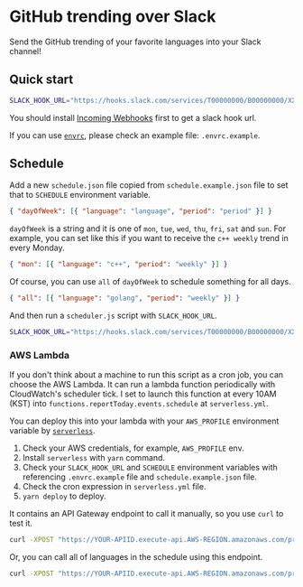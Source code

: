 # GitHub trending over Slack

Send the GitHub trending of your favorite languages into your Slack channel!

## Quick start

```bash
SLACK_HOOK_URL="https://hooks.slack.com/services/T00000000/B00000000/XXXXXXXXXXXXXXXXXXXXXXXX" yarn ts-node src/report.ts javascript today
```

You should install [Incoming Webhooks](https://api.slack.com/incoming-webhooks) first to get a slack hook url.

If you can use [`envrc`](https://direnv.net/), please check an example file: `.envrc.example`.

## Schedule

Add a new `schedule.json` file copied from `schedule.example.json` file to set that to `SCHEDULE` environment variable.

```json
{ "dayOfWeek": [{ "language": "language", "period": "period" }] }
```

`dayOfWeek` is a string and it is one of `mon`, `tue`, `wed`, `thu`, `fri`, `sat` and `sun`. For example, you can set like this if you want to receive the `c++ weekly` trend in every Monday.

```json
{ "mon": [{ "language": "c++", "period": "weekly" }] }
```

Of course, you can use `all` of `dayOfWeek` to schedule something for all days.

```json
{ "all": [{ "language": "golang", "period": "weekly" }] }
```

And then run a `scheduler.js` script with `SLACK_HOOK_URL`.

```bash
SLACK_HOOK_URL="https://hooks.slack.com/services/T00000000/B00000000/XXXXXXXXXXXXXXXXXXXXXXXX" node scheduler.js
```

### AWS Lambda

If you don't think about a machine to run this script as a cron job, you can choose the AWS Lambda. It can run a lambda function periodically with CloudWatch's scheduler tick. I set to launch this function at every 10AM (KST) into `functions.reportToday.events.schedule` at `serverless.yml`.

You can deploy this into your lambda with your `AWS_PROFILE` environment variable by [`serverless`](https://serverless.com/).

1. Check your AWS credentials, for example, `AWS_PROFILE` env.
2. Install `serverless` with `yarn` command.
3. Check your `SLACK_HOOK_URL` and `SCHEDULE` environment variables with referencing `.envrc.example` file and `schedule.example.json` file.
4. Check the cron expression in `serverless.yml` file.
5. `yarn deploy` to deploy.

It contains an API Gateway endpoint to call it manually, so you use `curl` to test it.

```bash
curl -XPOST "https://YOUR-APIID.execute-api.AWS-REGION.amazonaws.com/production/LANGUAGE/PERIOD"
```

Or, you can call all of languages in the schedule using this endpoint.

```bash
curl -XPOST "https://YOUR-APIID.execute-api.AWS-REGION.amazonaws.com/production/"
```
